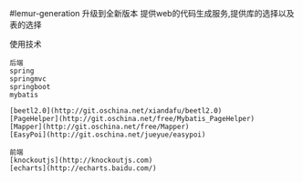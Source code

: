 #lemur-generation
	升级到全新版本
	提供web的代码生成服务,提供库的选择以及表的选择
	
	
使用技术

	后端
	spring
	springmvc
	springboot
	mybatis
	
	[beetl2.0](http://git.oschina.net/xiandafu/beetl2.0)
	[PageHelper](http://git.oschina.net/free/Mybatis_PageHelper)
	[Mapper](http://git.oschina.net/free/Mapper)
	[EasyPoi](http://git.oschina.net/jueyue/easypoi)	
	
	前端
	[knockoutjs](http://knockoutjs.com)
	[echarts](http://echarts.baidu.com/)